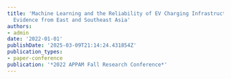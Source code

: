 ```yaml
---
title: 'Machine Learning and the Reliability of EV Charging Infrastructure: Policy
  Evidence from East and Southeast Asia'
authors:
- admin
date: '2022-01-01'
publishDate: '2025-03-09T21:14:24.431854Z'
publication_types:
- paper-conference
publication: '*2022 APPAM Fall Research Conference*'
---
```

